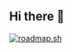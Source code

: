 ## Hi there 👋

<!--
**Mint-S7/Mint-S7** is a ✨ _special_ ✨ repository because its `README.md` (this file) appears on your GitHub profile.

Here are some ideas to get you started:

- 🔭 I’m currently working on ...
- 🌱 I’m currently learning ...
- 👯 I’m looking to collaborate on ...
- 🤔 I’m looking for help with ...
- 💬 Ask me about ...
- 📫 How to reach me: ...
- 😄 Pronouns: ...
- ⚡ Fun fact: ...
-->
<a href="https://roadmap.sh"><img src="https://roadmap.sh/card/tall/68559b6abaf1527455eb485b?variant=dark&roadmaps=ai-data-scientist" alt="roadmap.sh"/></a>
